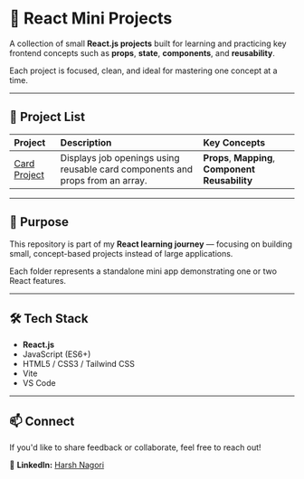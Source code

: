 # 🧩 React Mini Projects

A collection of small **React.js projects** built for learning and practicing key frontend concepts such as **props**, **state**, **components**, and **reusability**.

Each project is focused, clean, and ideal for mastering one concept at a time.

---

## 📁 Project List

| Project | Description | Key Concepts |
|:----------|:--------------|:---------------|
| [Card Project](./cards) | Displays job openings using reusable card components and props from an array. | **Props**, **Mapping**, **Component Reusability** |


---

## 🧠 Purpose

This repository is part of my **React learning journey** — focusing on building small, concept-based projects instead of large applications.

Each folder represents a standalone mini app demonstrating one or two React features.

---

## 🛠️ Tech Stack

* **React.js**
* JavaScript (ES6+)
* HTML5 / CSS3 / Tailwind CSS
* Vite 
* VS Code

---

## 📫 Connect

If you'd like to share feedback or collaborate, feel free to reach out!


💬 **LinkedIn:** [Harsh Nagori](https://www.linkedin.com/in/harshnagori/)
